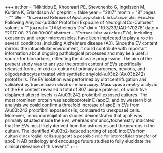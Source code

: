 +++
author = "Nikitidou E, Khoonsari PE, Shevchenko G, Ingelsson M, Kultima K, Erlandsson A."
preprint = false
year = "2017"
month = "8"
pages = ""
title = "Increased Release of Apolipoprotein E in Extracellular Vesicles Following Amyloid-\u03b2 Protofibril Exposure of Neuroglial Co-Cultures"
volume = ""
journal = "J Alzheimers Dis"
doi = "10.3233/JAD-170278"
date = "2017-08-23 00:00:00"
abstract = "Extracellular vesicles (EVs), including exosomes and larger microvesicles, have been implicated to play a role in several conditions, including Alzheimers disease (AD). Since the EV content mirrors the intracellular environment, it could contribute with important information about ongoing pathological processes and may be a useful source for biomarkers, reflecting the disease progression. The aim of the present study was to analyze the protein content of EVs specifically released from a mixed co-culture of primary astrocytes, neurons, and oligodendrocytes treated with synthetic amyloid-\u03b2 (A\u03b242) protofibrils. The EV isolation was performed by ultracentrifugation and validated by transmission electron microscopy. Mass spectrometry analysis of the EV content revealed a total of 807 unique proteins, of which five displayed altered levels in A\u03b242 protofibril exposed cultures. The most prominent protein was apolipoprotein E (apoE), and by western blot analysis we could confirm a threefold increase of apoE in EVs from A\u03b242 protofibril exposed cells, compared to unexposed cells. Moreover, immunoprecipitation studies demonstrated that apoE was primarily situated inside the EVs, whereas immunocytochemistry indicated that the EVs most likely derived from the astrocytes and the neurons in the culture. The identified A\u03b2-induced sorting of apoE into EVs from cultured neuroglial cells suggests a possible role for intercellular transfer of apoE in AD pathology and encourage future studies to fully elucidate the clinical relevance of this event."
+++

